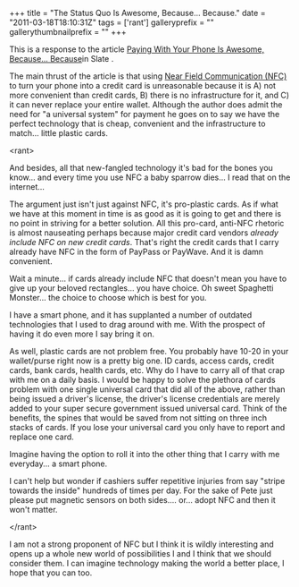 +++
title = "The Status Quo Is Awesome, Because... Because."
date = "2011-03-18T18:10:31Z"
tags = ['rant']
galleryprefix = ""
gallerythumbnailprefix = ""
+++

This is a response to the article [Paying With Your Phone Is Awesome,
Because... Because](http://www.slate.com/id/2288617/pagenum/all/)in Slate .

The main thrust of the article is that using [Near Field Communication
(NFC)](http://en.wikipedia.org/wiki/Near_field_communication) to turn your
phone into a credit card is unreasonable because it is A) not more convenient
than credit cards, B) there is no infrastructure for it, and C) it can never
replace your entire wallet. Although the author does admit the need for "a
universal system" for payment he goes on to say we have the perfect technology
that is cheap, convenient and the infrastructure to match... little plastic
cards.

&lt;rant&gt;

And besides, all that new-fangled technology it's bad for the bones you
know... and every time you use NFC a baby sparrow dies... I read that on the
internet...

The argument just isn't just against NFC, it's pro-plastic cards. As if what
we have at this moment in time is as good as it is going to get and there is
no point in striving for a better solution. All this pro-card, anti-NFC
rhetoric is almost nauseating perhaps because major credit card vendors
*already include NFC on new credit cards*. That's right the credit cards that
I carry already have NFC in the form of PayPass or PayWave. And it is damn
convenient.

Wait a minute... if cards already include NFC that doesn't mean you have to
give up your beloved rectangles... you have choice. Oh sweet Spaghetti
Monster... the choice to choose which is best for you.

I have a smart phone, and it has supplanted a number of outdated technologies
that I used to drag around with me. With the prospect of having it do even
more I say bring it on.

As well, plastic cards are not problem free. You probably have 10-20 in your
wallet/purse right now is a pretty big one. ID cards, access cards, credit
cards, bank cards, health cards, etc. Why do I have to carry all of that crap
with me on a daily basis. I would be happy to solve the plethora of cards
problem with one single universal card that did all of the above, rather than
being issued a driver's license, the driver's license credentials are merely
added to your super secure government issued universal card. Think of the
benefits, the spines that would be saved from not sitting on three inch stacks
of cards. If you lose your universal card you only have to report and
replace one card.

Imagine having the option to roll it into the other thing that I carry with me
everyday... a smart phone.

I can't help but wonder if cashiers suffer repetitive injuries from say
"stripe towards the inside" hundreds of times per day. For the sake of Pete
just please put magnetic sensors on both sides.... or... adopt NFC and then it
won't matter.

&lt;/rant&gt;

I am not a strong proponent of NFC but I think it is wildly interesting and
opens up a whole new world of possibilities I and I think that we should
consider them. I can imagine technology making the world a better place, I
hope that you can too.

